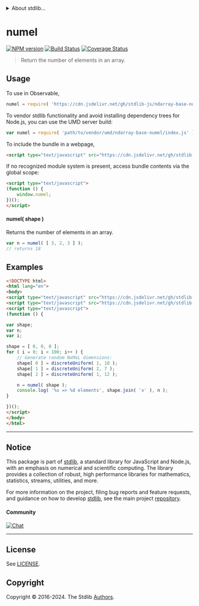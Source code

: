 <!--

@license Apache-2.0

Copyright (c) 2018 The Stdlib Authors.

Licensed under the Apache License, Version 2.0 (the "License");
you may not use this file except in compliance with the License.
You may obtain a copy of the License at

   http://www.apache.org/licenses/LICENSE-2.0

Unless required by applicable law or agreed to in writing, software
distributed under the License is distributed on an "AS IS" BASIS,
WITHOUT WARRANTIES OR CONDITIONS OF ANY KIND, either express or implied.
See the License for the specific language governing permissions and
limitations under the License.

-->


<details>
  <summary>
    About stdlib...
  </summary>
  <p>We believe in a future in which the web is a preferred environment for numerical computation. To help realize this future, we've built stdlib. stdlib is a standard library, with an emphasis on numerical and scientific computation, written in JavaScript (and C) for execution in browsers and in Node.js.</p>
  <p>The library is fully decomposable, being architected in such a way that you can swap out and mix and match APIs and functionality to cater to your exact preferences and use cases.</p>
  <p>When you use stdlib, you can be absolutely certain that you are using the most thorough, rigorous, well-written, studied, documented, tested, measured, and high-quality code out there.</p>
  <p>To join us in bringing numerical computing to the web, get started by checking us out on <a href="https://github.com/stdlib-js/stdlib">GitHub</a>, and please consider <a href="https://opencollective.com/stdlib">financially supporting stdlib</a>. We greatly appreciate your continued support!</p>
</details>

# numel

[![NPM version][npm-image]][npm-url] [![Build Status][test-image]][test-url] [![Coverage Status][coverage-image]][coverage-url] <!-- [![dependencies][dependencies-image]][dependencies-url] -->

> Return the number of elements in an array.

<!-- Section to include introductory text. Make sure to keep an empty line after the intro `section` element and another before the `/section` close. -->

<section class="intro">

</section>

<!-- /.intro -->

<!-- Package usage documentation. -->



<section class="usage">

## Usage

To use in Observable,

```javascript
numel = require( 'https://cdn.jsdelivr.net/gh/stdlib-js/ndarray-base-numel@umd/browser.js' )
```

To vendor stdlib functionality and avoid installing dependency trees for Node.js, you can use the UMD server build:

```javascript
var numel = require( 'path/to/vendor/umd/ndarray-base-numel/index.js' )
```

To include the bundle in a webpage,

```html
<script type="text/javascript" src="https://cdn.jsdelivr.net/gh/stdlib-js/ndarray-base-numel@umd/browser.js"></script>
```

If no recognized module system is present, access bundle contents via the global scope:

```html
<script type="text/javascript">
(function () {
    window.numel;
})();
</script>
```

#### numel( shape )

Returns the number of elements in an array.

```javascript
var n = numel( [ 3, 2, 3 ] );
// returns 18
```

</section>

<!-- /.usage -->

<!-- Package usage notes. Make sure to keep an empty line after the `section` element and another before the `/section` close. -->

<section class="notes">

</section>

<!-- /.notes -->

<!-- Package usage examples. -->

<section class="examples">

## Examples

<!-- eslint no-undef: "error" -->

```html
<!DOCTYPE html>
<html lang="en">
<body>
<script type="text/javascript" src="https://cdn.jsdelivr.net/gh/stdlib-js/random-base-discrete-uniform@umd/browser.js"></script>
<script type="text/javascript" src="https://cdn.jsdelivr.net/gh/stdlib-js/ndarray-base-numel@umd/browser.js"></script>
<script type="text/javascript">
(function () {

var shape;
var n;
var i;

shape = [ 0, 0, 0 ];
for ( i = 0; i < 100; i++ ) {
    // Generate random NxMxL dimensions:
    shape[ 0 ] = discreteUniform( 1, 10 );
    shape[ 1 ] = discreteUniform( 2, 7 );
    shape[ 2 ] = discreteUniform( 1, 12 );

    n = numel( shape );
    console.log( '%s => %d elements', shape.join( 'x' ), n );
}

})();
</script>
</body>
</html>
```

</section>

<!-- /.examples -->

<!-- Section to include cited references. If references are included, add a horizontal rule *before* the section. Make sure to keep an empty line after the `section` element and another before the `/section` close. -->

<section class="references">

</section>

<!-- /.references -->

<!-- Section for related `stdlib` packages. Do not manually edit this section, as it is automatically populated. -->

<section class="related">

</section>

<!-- /.related -->

<!-- Section for all links. Make sure to keep an empty line after the `section` element and another before the `/section` close. -->


<section class="main-repo" >

* * *

## Notice

This package is part of [stdlib][stdlib], a standard library for JavaScript and Node.js, with an emphasis on numerical and scientific computing. The library provides a collection of robust, high performance libraries for mathematics, statistics, streams, utilities, and more.

For more information on the project, filing bug reports and feature requests, and guidance on how to develop [stdlib][stdlib], see the main project [repository][stdlib].

#### Community

[![Chat][chat-image]][chat-url]

---

## License

See [LICENSE][stdlib-license].


## Copyright

Copyright &copy; 2016-2024. The Stdlib [Authors][stdlib-authors].

</section>

<!-- /.stdlib -->

<!-- Section for all links. Make sure to keep an empty line after the `section` element and another before the `/section` close. -->

<section class="links">

[npm-image]: http://img.shields.io/npm/v/@stdlib/ndarray-base-numel.svg
[npm-url]: https://npmjs.org/package/@stdlib/ndarray-base-numel

[test-image]: https://github.com/stdlib-js/ndarray-base-numel/actions/workflows/test.yml/badge.svg?branch=v0.2.0
[test-url]: https://github.com/stdlib-js/ndarray-base-numel/actions/workflows/test.yml?query=branch:v0.2.0

[coverage-image]: https://img.shields.io/codecov/c/github/stdlib-js/ndarray-base-numel/main.svg
[coverage-url]: https://codecov.io/github/stdlib-js/ndarray-base-numel?branch=main

<!--

[dependencies-image]: https://img.shields.io/david/stdlib-js/ndarray-base-numel.svg
[dependencies-url]: https://david-dm.org/stdlib-js/ndarray-base-numel/main

-->

[chat-image]: https://img.shields.io/gitter/room/stdlib-js/stdlib.svg
[chat-url]: https://app.gitter.im/#/room/#stdlib-js_stdlib:gitter.im

[stdlib]: https://github.com/stdlib-js/stdlib

[stdlib-authors]: https://github.com/stdlib-js/stdlib/graphs/contributors

[umd]: https://github.com/umdjs/umd
[es-module]: https://developer.mozilla.org/en-US/docs/Web/JavaScript/Guide/Modules

[deno-url]: https://github.com/stdlib-js/ndarray-base-numel/tree/deno
[deno-readme]: https://github.com/stdlib-js/ndarray-base-numel/blob/deno/README.md
[umd-url]: https://github.com/stdlib-js/ndarray-base-numel/tree/umd
[umd-readme]: https://github.com/stdlib-js/ndarray-base-numel/blob/umd/README.md
[esm-url]: https://github.com/stdlib-js/ndarray-base-numel/tree/esm
[esm-readme]: https://github.com/stdlib-js/ndarray-base-numel/blob/esm/README.md
[branches-url]: https://github.com/stdlib-js/ndarray-base-numel/blob/main/branches.md

[stdlib-license]: https://raw.githubusercontent.com/stdlib-js/ndarray-base-numel/main/LICENSE

</section>

<!-- /.links -->
